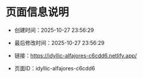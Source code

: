# 页面信息说明

- 创建时间：2025-10-27 23:56:29

- 最后修改时间：2025-10-27 23:56:29

- 链接：https://idyllic-alfajores-c6cdd6.netlify.app/

- 页面ID：idyllic-alfajores-c6cdd6